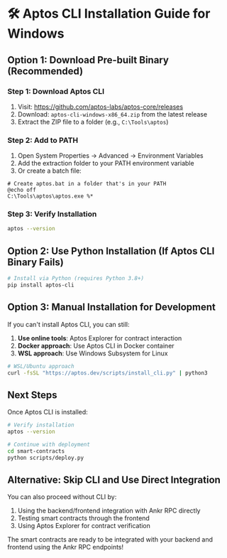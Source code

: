 # 🛠️ Aptos CLI Installation Guide for Windows

## Option 1: Download Pre-built Binary (Recommended)

### Step 1: Download Aptos CLI
1. Visit: https://github.com/aptos-labs/aptos-core/releases
2. Download: `aptos-cli-windows-x86_64.zip` from the latest release
3. Extract the ZIP file to a folder (e.g., `C:\Tools\aptos`)

### Step 2: Add to PATH
1. Open System Properties → Advanced → Environment Variables
2. Add the extraction folder to your PATH environment variable
3. Or create a batch file:

```batch
# Create aptos.bat in a folder that's in your PATH
@echo off
C:\Tools\aptos\aptos.exe %*
```

### Step 3: Verify Installation
```bash
aptos --version
```

## Option 2: Use Python Installation (If Aptos CLI Binary Fails)

```bash
# Install via Python (requires Python 3.8+)
pip install aptos-cli
```

## Option 3: Manual Installation for Development

If you can't install Aptos CLI, you can still:

1. **Use online tools**: Aptos Explorer for contract interaction
2. **Docker approach**: Use Aptos CLI in Docker container
3. **WSL approach**: Use Windows Subsystem for Linux

```bash
# WSL/Ubuntu approach
curl -fsSL "https://aptos.dev/scripts/install_cli.py" | python3
```

## Next Steps

Once Aptos CLI is installed:

```bash
# Verify installation
aptos --version

# Continue with deployment
cd smart-contracts
python scripts/deploy.py
```

## Alternative: Skip CLI and Use Direct Integration

You can also proceed without CLI by:
1. Using the backend/frontend integration with Ankr RPC directly
2. Testing smart contracts through the frontend
3. Using Aptos Explorer for contract verification

The smart contracts are ready to be integrated with your backend and frontend using the Ankr RPC endpoints!
